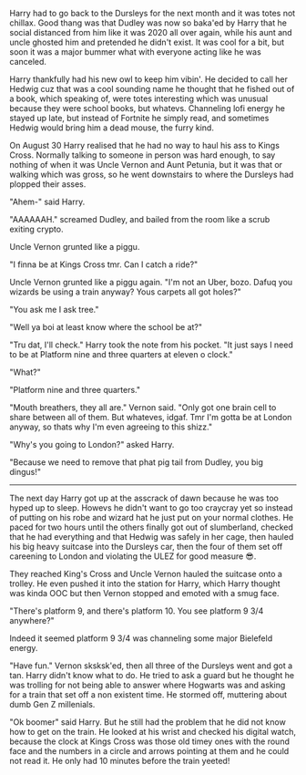 Harry had to go back to the Dursleys for the next month and it was totes not chillax. Good thang was that Dudley was now so baka'ed by Harry that he social distanced from him like it was 2020 all over again, while his aunt and uncle ghosted him and pretended he didn't exist. It was cool for a bit, but soon it was a major bummer what with everyone acting like he was canceled.

Harry thankfully had his new owl to keep him vibin'. He decided to call her Hedwig cuz that was a cool sounding name he thought that he fished out of a book, which speaking of, were totes interesting which was unusual because they were school books, but whatevs. Channeling lofi energy he stayed up late, but instead of Fortnite he simply read, and sometimes Hedwig would bring him a dead mouse, the furry kind.

On August 30 Harry realised that he had no way to haul his ass to Kings Cross. Normally talking to someone in person was hard enough, to say nothing of when it was Uncle Vernon and Aunt Petunia, but it was that or walking which was gross, so he went downstairs to where the Dursleys had plopped their asses.

"Ahem-" said Harry.

"AAAAAAH." screamed Dudley, and bailed from the room like a scrub exiting crypto.

Uncle Vernon grunted like a piggu.

"I finna be at Kings Cross tmr. Can I catch a ride?"

Uncle Vernon grunted like a piggu again. "I'm not an Uber, bozo. Dafuq you wizards be using a train anyway? Yous carpets all got holes?"

"You ask me I ask tree."

"Well ya boi at least know where the school be at?"

"Tru dat, I'll check." Harry took the note from his pocket. "It just says I need to be at Platform nine and three quarters at eleven o clock."

"What?"

"Platform nine and three quarters."

"Mouth breathers, they all are." Vernon said. "Only got one brain cell to share between all of them. But whateves, idgaf. Tmr I'm gotta be at London anyway, so thats why I'm even agreeing to this shizz."

"Why's you going to London?" asked Harry.

"Because we need to remove that phat pig tail from Dudley, you big dingus!"

---

The next day Harry got up at the asscrack of dawn because he was too hyped up to sleep. Howevs he didn't want to go too craycray yet so instead of putting on his robe and wizard hat he just put on your normal clothes. He paced for two hours until the others finally got out of slumberland, checked that he had everything and that Hedwig was safely in her cage, then hauled his big heavy suitcase into the Dursleys car, then the four of them set off careening to London and violating the ULEZ for good measure 😎.

They reached King's Cross and Uncle Vernon hauled the suitcase onto a trolley. He even pushed it into the station for Harry, which Harry thought was kinda OOC but then Vernon stopped and emoted with a smug face.

"There's platform 9, and there's platform 10. You see platform 9 3/4 anywhere?"

Indeed it seemed platform 9 3/4 was channeling some major Bielefeld energy.

"Have fun." Vernon sksksk'ed, then all three of the Dursleys went and got a tan. Harry didn't know what to do. He tried to ask a guard but he thought he was trolling for not being able to answer where Hogwarts was and asking for a train that set off a non existent time. He stormed off, muttering about dumb Gen Z millenials.

"Ok boomer" said Harry. But he still had the problem that he did not know how to get on the train. He looked at his wrist and checked his digital watch, because the clock at Kings Cross was those old timey ones with the round face and the numbers in a circle and arrows pointing at them and he could not read it. He only had 10 minutes before the train yeeted!

